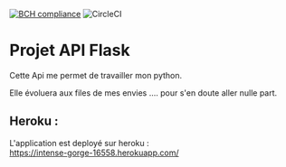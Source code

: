[![BCH compliance](https://bettercodehub.com/edge/badge/TheNoobProgrammeur/api_flask?branch=master)](https://bettercodehub.com/)
![CircleCI](https://circleci.com/gh/TheNoobProgrammeur/api_flask.svg?style=svg)

# Projet API Flask

Cette Api me permet de travailler mon python.

Elle évoluera aux files de mes envies .... pour s'en doute aller nulle part.

## Heroku :

L'application est deployé sur heroku :  
https://intense-gorge-16558.herokuapp.com/
